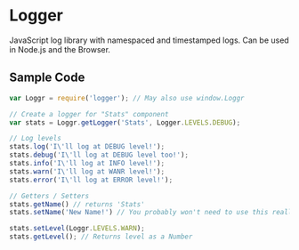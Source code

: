Logger
======

JavaScript log library with namespaced and timestamped logs. Can be used in 
Node.js and the Browser.


## Sample Code
```javascript
var Loggr = require('logger'); // May also use window.Loggr

// Create a logger for "Stats" component
var stats = Loggr.getLogger('Stats', Logger.LEVELS.DEBUG);

// Log levels
stats.log('I\'ll log at DEBUG level!');
stats.debug('I\'ll log at DEBUG level too!');
stats.info('I\'ll log at INFO level!');
stats.warn('I\'ll log at WANR level!');
stats.error('I\'ll log at ERROR level!');

// Getters / Setters
stats.getName() // returns 'Stats'
stats.setName('New Name!') // You probably won't need to use this really

stats.setLevel(Loggr.LEVELS.WARN);
stats.getLevel(); // Returns level as a Number
```
